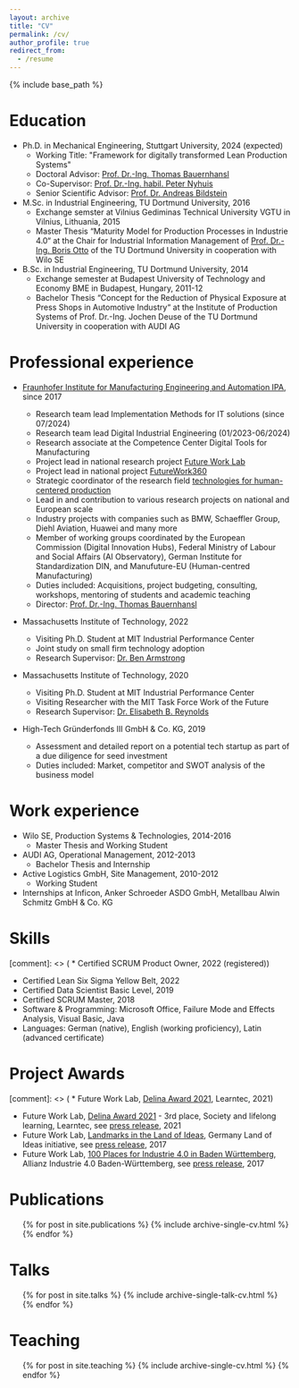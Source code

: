 ```yaml
---
layout: archive
title: "CV"
permalink: /cv/
author_profile: true
redirect_from:
  - /resume
---
```


{% include base_path %}

Education
======
* Ph.D. in Mechanical Engineering, Stuttgart University, 2024 (expected)
  * Working Title: "Framework for digitally transformed Lean Production Systems"
  * Doctoral Advisor: [Prof. Dr.-Ing. Thomas Bauernhansl](https://de.wikipedia.org/wiki/Thomas_Bauernhansl)
  * Co-Supervisor: [Prof. Dr.-Ing. habil. Peter Nyhuis](https://www.ifa.uni-hannover.de/en/institut/unser-team/prof-dr-ing-habil-peter-nyhuis/)
  * Senior Scientific Advisor: [Prof. Dr. Andreas Bildstein](https://www.linkedin.com/in/andreas-bildstein-phd-29178665/)
* M.Sc. in Industrial Engineering, TU Dortmund University, 2016
  * Exchange semster at Vilnius Gediminas Technical University VGTU in Vilnius, Lithuania, 2015
  * Master Thesis “Maturity Model for Production Processes in Industrie 4.0“ at the Chair for Industrial Information Management of [Prof. Dr.-Ing. Boris Otto](https://de.wikipedia.org/wiki/Boris_Otto) of the TU Dortmund University in cooperation with Wilo SE
* B.Sc. in Industrial Engineering, TU Dortmund University, 2014
  * Exchange semester at Budapest University of Technology and Economy BME in Budapest, Hungary, 2011-12
  * Bachelor Thesis “Concept for the Reduction of Physical Exposure at Press Shops in Automotive Industry“ at the Institute of Production Systems of Prof. Dr.-Ing. Jochen Deuse of the TU Dortmund University in cooperation with AUDI AG

Professional experience
======
* [Fraunhofer Institute for Manufacturing Engineering and Automation IPA](https://www.ipa.fraunhofer.de/), since 2017
  * Research team lead Implementation Methods for IT solutions (since 07/2024)
  * Research team lead Digital Industrial Engineering (01/2023-06/2024)
  * Research associate at the Competence Center Digital Tools for Manufacturing
  * Project lead in national research project [Future Work Lab](https://futureworklab.de)
  * Project lead in national project [FutureWork360](https://futurework360.de)
  * Strategic coordinator of the research field [technologies for human-centered production](https://www.ipa.fraunhofer.de/de/ueber_uns/Leitthemen/technologien-menschzentrierte-produktion.html)
  * Lead in and contribution to various research projects on national and European scale
  * Industry projects with companies such as BMW, Schaeffler Group, Diehl Aviation, Huawei and many more
  * Member of working groups coordinated by the European Commission (Digital Innovation Hubs), Federal Ministry of Labour and Social Affairs (AI Observatory), German Institute for Standardization DIN, and Manufuture-EU (Human-centred Manufacturing)
  * Duties included: Acquisitions, project budgeting, consulting, workshops, mentoring of students and academic teaching
  * Director: [Prof. Dr.-Ing. Thomas Bauernhansl](https://de.wikipedia.org/wiki/Thomas_Bauernhansl)

* Massachusetts Institute of Technology, 2022
  * Visiting Ph.D. Student at MIT Industrial Performance Center
  * Joint study on small firm technology adoption
  * Research Supervisor: [Dr. Ben Armstrong](https://ipc.mit.edu/people/ben-armstrong)

* Massachusetts Institute of Technology, 2020
  * Visiting Ph.D. Student at MIT Industrial Performance Center
  * Visiting Researcher with the MIT Task Force Work of the Future
  * Research Supervisor: [Dr. Elisabeth B. Reynolds](https://workofthefuture.mit.edu/people/elisabeth-b-reynolds)

* High-Tech Gründerfonds III GmbH & Co. KG, 2019
  * Assessment and detailed report on a potential tech startup as part of a due diligence for seed investment
  * Duties included: Market, competitor and SWOT analysis of the business model

Work experience
======
* Wilo SE, Production Systems & Technologies, 2014-2016
  * Master Thesis and Working Student
* AUDI AG, Operational Management, 2012-2013
  * Bachelor Thesis and Internship
* Active Logistics GmbH, Site Management, 2010-2012
  * Working Student
* Internships at Inficon, Anker Schroeder ASDO GmbH, Metallbau Alwin Schmitz GmbH & Co. KG
  
Skills
======
[comment]: <> ( * Certified SCRUM Product Owner, 2022 (registered))
* Certified Lean Six Sigma Yellow Belt, 2022
* Certified Data Scientist Basic Level, 2019
* Certified SCRUM Master, 2018
* Software & Programming: Microsoft Office, Failure Mode and Effects Analysis, Visual Basic, Java
* Languages: German (native), English (working proficiency), Latin (advanced certificate)
  
Project Awards
======
[comment]: <> ( * Future Work Lab, [Delina Award 2021](https://www.learntec.de/de/learntec/die-fachmesse/delina-award/), Learntec, 2021)
* Future Work Lab, [Delina Award 2021](https://www.learntec.de/de/learntec/die-fachmesse/delina-award/) - 3rd place, Society and lifelong learning, Learntec, see [press release](https://www.ipa.fraunhofer.de/de/presse/kurzmeldungen/mobile-lernwelt-linc-wird-ausgezeichnet.html), 2021
* Future Work Lab, [Landmarks in the Land of Ideas](https://land-der-ideen.de/en/competitions/landmarks), Germany Land of Ideas initiative, see [press release](https://www.ipa.fraunhofer.de/de/presse/presseinformationen/Auszeichnung_Future_Work_Lab.html), 2017
* Future Work Lab, [100 Places for Industrie 4.0 in Baden Württemberg](https://www.i40-bw.de/de/100-orte-fuer-industrie-4-0-in-baden-wuerttemberg/), Allianz Industrie 4.0 Baden-Württemberg, see [press release](https://www.ipa.fraunhofer.de/de/presse/presseinformationen/future-work-lab-erneut-ausgezeichnet-.html), 2017

Publications
======
  <ul>{% for post in site.publications %}
    {% include archive-single-cv.html %}
  {% endfor %}</ul>
  
Talks
======
  <ul>{% for post in site.talks %}
    {% include archive-single-talk-cv.html %}
  {% endfor %}</ul>
  
Teaching
======
  <ul>{% for post in site.teaching %}
    {% include archive-single-cv.html %}
  {% endfor %}</ul>
